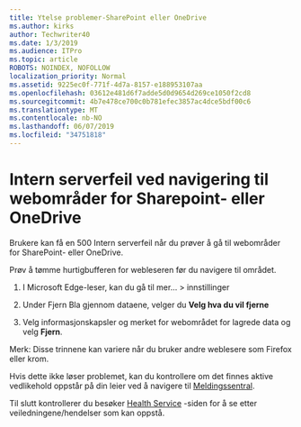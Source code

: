 ```yaml
---
title: Ytelse problemer-SharePoint eller OneDrive
ms.author: kirks
author: Techwriter40
ms.date: 1/3/2019
ms.audience: ITPro
ms.topic: article
ROBOTS: NOINDEX, NOFOLLOW
localization_priority: Normal
ms.assetid: 9225ec0f-771f-4d7a-8157-e188953107aa
ms.openlocfilehash: 03612e481d6f7adde5d0d9654d269ce1050f2cd8
ms.sourcegitcommit: 4b7e478ce700c0b781efec3857ac4dce5bdf00c6
ms.translationtype: MT
ms.contentlocale: nb-NO
ms.lasthandoff: 06/07/2019
ms.locfileid: "34751818"
---
```

# <a name="internal-server-error-when-navigating-to-sharepoint-or-onedrive-sites"></a>Intern serverfeil ved navigering til webområder for Sharepoint- eller OneDrive

Brukere kan få en 500 Intern serverfeil når du prøver å gå til webområder for SharePoint- eller OneDrive. 

Prøv å tømme hurtigbufferen for webleseren før du navigere til området.


1. I Microsoft Edge-leser, kan du gå til mer... > innstillinger

2. Under Fjern Bla gjennom dataene, velger du **Velg hva du vil fjerne**

3. Velg informasjonskapsler og merket for webområdet for lagrede data og velg **Fjern**.

Merk: Disse trinnene kan variere når du bruker andre weblesere som Firefox eller krom.

Hvis dette ikke løser problemet, kan du kontrollere om det finnes aktive vedlikehold oppstår på din leier ved å navigere til [Meldingssentral](https://portal.office.com/adminportal/home#/MessageCenter).

Til slutt kontrollerer du besøker [Health Service](https://portal.office.com/adminportal/home#/servicehealth) -siden for å se etter veiledningene/hendelser som kan oppstå.

